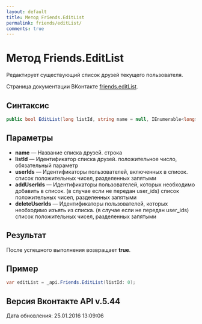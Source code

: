 ```yaml
---
layout: default
title: Метод Friends.EditList
permalink: friends/editList/
comments: true
---
```

# Метод Friends.EditList
Редактирует существующий список друзей текущего пользователя.

Страница документации ВКонтакте [friends.editList](https://vk.com/dev/friends.editList).

## Синтаксис
``` csharp
public bool EditList(long listId, string name = null, IEnumerable<long> userIds = null, IEnumerable<long> addUserIds = null, IEnumerable<long> deleteUserIds = null)
```

## Параметры
+ **name** — Название списка друзей. строка
+ **listId** — Идентификатор списка друзей. положительное число, обязательный параметр
+ **userIds** — Идентификаторы пользователей, включенных в список. список положительных чисел, разделенных запятыми
+ **addUserIds** — Идентификаторы пользователей, которых необходимо добавить в список. (в случае если не передан user_ids) список положительных чисел, разделенных запятыми
+ **deleteUserIds** — Идентификаторы пользователей, которых необходимо изъять из списка. (в случае если не передан user_ids) список положительных чисел, разделенных запятыми

## Результат
После успешного выполнения возвращает **true**.

## Пример
``` csharp
var editList = _api.Friends.EditList(listId: 0);
```

## Версия Вконтакте API v.5.44
Дата обновления: 25.01.2016 13:09:06
